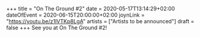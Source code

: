 +++
title = "On The Ground #2"
date = 2020-05-17T13:14:29+02:00
dateOfEvent = 2020-06-15T20:00:00+02:00
joynLink = "https://youtu.be/z1lVTKp8LgA"
artists = ["Artists to be announced"]
draft = false
+++
See you at On The Ground #2!